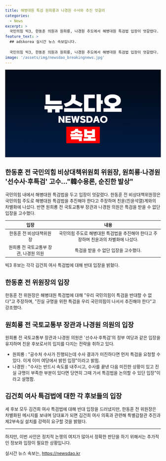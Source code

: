 ```yaml
---
title: 해병대원 특검 원희룡과 나경원 수사와 추진 엇갈려
categories:
  - News
excerpt: >
  국민의힘 빅3, 한동훈 의원과 원희룡, 나경원 추도에서 해병대원 특검법 입장이 엇갈렸다. 한동훈은 특검 추진 주장하며 차별화를, 원희룡과 나경원은 특검 받을 수 없다는 입장을 유지했다. 모두가 김건희 여사 특검법에 반대를 피력했으나, 한동훈은 제3자가 특검을 고르는 특검법 발의를 약속했다. 원희룡은 정부 여당과 유사한 입장을 나타내며 친윤 지지 풀이, 나경원은 순직 사건 수사 우선 주장하며 한동훈의 입장을 반박했다. 
feature_text: >
  ## adskorea 실시간 뉴스 속보입니다.

  국민의힘 빅3, 한동훈 의원과 원희룡, 나경원 추도에서 해병대원 특검법 입장이 엇갈렸다. 한동훈은 특검 추진 주장하며 차별화를, 원희룡과 나경원은 특검 받을 수 없다는 입장을 유지했다. 모두가 김건희 여사 특검법에 반대를 피력했으나, 한동훈은 제3자가 특검을 고르는 특검법 발의를 약속했다. 원희룡은 정부 여당과 유사한 입장을 나타내며 친윤 지지 풀이, 나경원은 순직 사건 수사 우선 주장하며 한동훈의 입장을 반박했다. 
image: '/assets/img/newsdao_breakingnews.jpg'
---
```


<p><img src="/assets/img/newsdao_breakingnews.jpg" alt="adskorea 속보" /></p>

<h2 data-ke-size="size26">한동훈 전 국민의힘 비상대책위원회 위원장, 원희룡·나경원 '선수사·후특검' 고수…"韓수용론, 순진한 발상"</h2>

<p data-ke-size="size16">국민의힘 내에서 해병대원 특검법을 두고 입장이 엇갈렸다. 한동훈 전 비상대책위원장은 국민의힘 주도로 해병대원 특검법을 추진해야 한다고 주장하며 친윤(친윤석열)계와의 차별화에 나섰다. 반면 원희룡 전 국토교통부 장관과 나경원 의원은 특검을 받을 수 없단 입장을 고수했다.</p>

<table>
    <thead>
        <tr>
            <th style="text-align: center;">입장</th>
            <th style="text-align: center;">내용</th>
        </tr>
    </thead>
    <tbody>
        <tr>
            <td style="text-align: center;">한동훈 전 비상대책위원장</td>
            <td style="text-align: center;">국민의힘 주도로 해병대원 특검법을 추진해야 한다고 주장하며 친윤과의 차별화에 나섰다.</td>
        </tr>
        <tr>
            <td style="text-align: center;">원희룡 전 국토교통부 장관, 나경원 의원</td>
            <td style="text-align: center;">특검을 받을 수 없단 입장을 고수했다.</td>
        </tr>
    </tbody>
</table>

<p data-ke-size="size16">빅3 후보는 각각 김건희 여사 특검법에 대해 반대 입장을 밝혔다.</p>

<h2 data-ke-size="size26">한동훈 전 위원장의 입장</h2>

<p data-ke-size="size16">한동훈 전 위원장은 해병대원 특검법에 대해 "우리 국민의힘이 특검을 반대할 수 없다"고 주장하며, "진실 규명을 위한 특검을 우리 국민의힘이 나서서 추진해야 한다"고 강조했다.</p>

<h2 data-ke-size="size26">원희룡 전 국토교통부 장관과 나경원 의원의 입장</h2>

<p data-ke-size="size16">원희룡 전 국토교통부 장관과 나경원 의원은 '선수사·후특검'의 정부 여당과 같은 입장을 유지하며 친윤 후보로서의 입지를 다지는 전략을 취하고 있다.</p>

<ul>
    <li>원희룡 : "공수처 수사가 진행되는데 수사 결과가 미진하다면 먼저 특검을 요청할 수 있다. 이게 이미 여당에서 밝힌 입장"이라고 밝힘.</li>
    <li>나경원 : "수사는 반드시 속도를 내주시고, 수사를 끝낸 다음 미진한 상황이 있고 진실 규명이 부족한 부분이 있다면 당연히 그때 가서 특검법을 논의할 수 있단 입장"이라고 설명함.</li>
</ul>

<h2 data-ke-size="size26">김건희 여사 특검법에 대한 각 후보들의 입장</h2>

<p data-ke-size="size16">세 후보 모두 김건희 여사 특검법에 대해 반대 입장을 드러냈지만, 한동훈 전 위원장은 차별화된 메시지를 보내며 당대표가 되면 김건희 여사 의혹과 관련해 특별감찰관 추진과 제2부속실 설치를 강력히 요구할 것을 밝혔다.</p>

<hr>

<p data-ke-size="size16">하지만, 이번 사안은 정치적 논쟁의 여지가 많아서 정확한 판단을 하기 위해서는 추가적인 정보와 입장이 필요한 상황입니다.</p>
실시간 뉴스 속보는, <a href="https://newsdao.kr" rel="dofollow">https://newsdao.kr</a>


